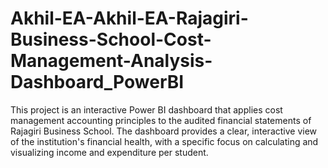 # Akhil-EA-Akhil-EA-Rajagiri-Business-School-Cost-Management-Analysis-Dashboard_PowerBI
This project is an interactive Power BI dashboard that applies cost management accounting principles to the audited financial statements of Rajagiri Business School. The dashboard provides a clear, interactive view of the institution's financial health, with a specific focus on calculating and visualizing income and expenditure per student.
